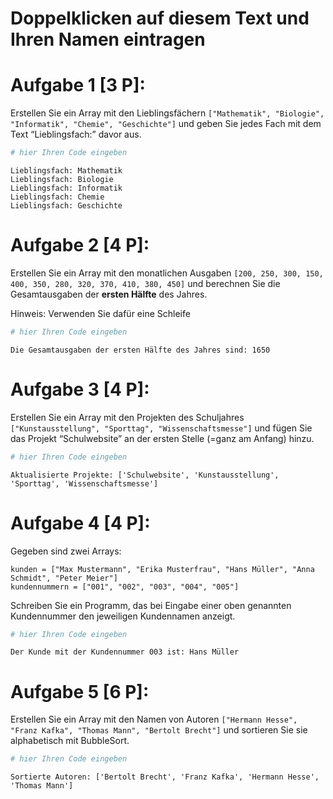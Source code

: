 # Doppelklicken auf diesem Text und Ihren Namen eintragen


# Aufgabe 1 \[3 P\]:

Erstellen Sie ein Array mit den Lieblingsfächern
`["Mathematik", "Biologie", "Informatik", "Chemie", "Geschichte"]` und
geben Sie jedes Fach mit dem Text “Lieblingsfach:” davor aus.

``` python
# hier Ihren Code eingeben
```

    Lieblingsfach: Mathematik
    Lieblingsfach: Biologie
    Lieblingsfach: Informatik
    Lieblingsfach: Chemie
    Lieblingsfach: Geschichte

# Aufgabe 2 \[4 P\]:

Erstellen Sie ein Array mit den monatlichen Ausgaben
`[200, 250, 300, 150, 400, 350, 280, 320, 370, 410, 380, 450]` und
berechnen Sie die Gesamtausgaben der **ersten Hälfte** des Jahres.

Hinweis: Verwenden Sie dafür eine Schleife

``` python
# hier Ihren Code eingeben
```

    Die Gesamtausgaben der ersten Hälfte des Jahres sind: 1650

# Aufgabe 3 \[4 P\]:

Erstellen Sie ein Array mit den Projekten des Schuljahres
`["Kunstausstellung", "Sporttag", "Wissenschaftsmesse"]` und fügen Sie
das Projekt “Schulwebsite” an der ersten Stelle (=ganz am Anfang) hinzu.

``` python
# hier Ihren Code eingeben
```

    Aktualisierte Projekte: ['Schulwebsite', 'Kunstausstellung', 'Sporttag', 'Wissenschaftsmesse']

# Aufgabe 4 \[4 P\]:

Gegeben sind zwei Arrays:

`kunden = ["Max Mustermann", "Erika Musterfrau", "Hans Müller", "Anna Schmidt", "Peter Meier"]`  
`kundennummern = ["001", "002", "003", "004", "005"]`

Schreiben Sie ein Programm, das bei Eingabe einer oben genannten
Kundennummer den jeweiligen Kundennamen anzeigt.

``` python
# hier Ihren Code eingeben
```

    Der Kunde mit der Kundennummer 003 ist: Hans Müller

# Aufgabe 5 \[6 P\]:

Erstellen Sie ein Array mit den Namen von Autoren
`["Hermann Hesse", "Franz Kafka", "Thomas Mann", "Bertolt Brecht"]` und
sortieren Sie sie alphabetisch mit BubbleSort.

``` python
# hier Ihren Code eingeben
```

    Sortierte Autoren: ['Bertolt Brecht', 'Franz Kafka', 'Hermann Hesse', 'Thomas Mann']
